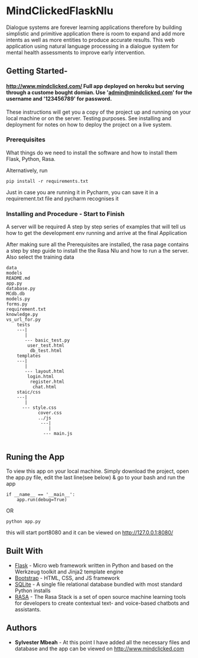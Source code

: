 # MindClickedFlaskNlu
Dialogue systems are forever learning applications therefore by building  simplistic and primitive application there is room to expand and add more intents as well as more entities to produce accurate results. This web application using natural language processing in a dialogue system for mental health assessments to improve early intervention.

## Getting Started- 
#### http://www.mindclicked.com/ Full app deployed on heroku but serving through a custome bought domian. Use 'admin@mindclicked.com' for the username and '123456789' for password.

These instructions will get you a copy of the project up and running on your local machine or on the server. Testing purposes. See installing and deployment for notes on how to deploy the project on a live system.

### Prerequisites

What things do we need to install the software and how to install them
Flask, Python, Rasa.

Alternatively, run

```
pip install -r requirements.txt
``` 

Just in case you are running it in Pycharm, you can save it in a requirement.txt file and pycharm recognises it 


### Installing and Procedure - Start to Finish

A server will be required A step by step series of examples that will tell us how to get the development env running and arrive at the final Application

After making sure all the Prerequisites are installed, the rasa page contains a step by step guide to install the the Rasa Nlu and how to run a the server. Also select the training data

```
data
models
README.md
app.py
database.py
MCdb.db
models.py
forms.py
requirement.txt
knowledge.py
vs_url_for.py
	tests
	---|
	   |
	   --- basic_test.py
		user_test.html
		 db_test.html     
	templates
	---|
	   |
	   --- layout.html
		login.html
		 register.html
	  	  chat.html
	staic/css
	---|
	   |
	  --- style.css
		    cover.css
            ../js
	         ---|
	            |
	          --- main.js
		    
```


## Runing the App

To view this app on your local machine. Simply download the project, open the app.py file, edit the last line(see below) & go to your bash and run the app
```
if __name__ == '__main__':
    app.run(debug=True)
```
OR
```
python app.py
```

this will start port8080 and it can be viewed on http://127.0.0.1:8080/



## Built With

* [Flask](http://flask.pocoo.org/docs/0.12/) - Micro web framework written in Python and based on the Werkzeug toolkit and Jinja2 template engine
* [Bootstrap](https://getbootstrap.com/docs/3.3/getting-started/) - HTML, CSS, and JS framework
* [SQLite](https://www.sqlite.org/index.html) - A single file relational database bundled with most standard Python installs
* [RASA](https://rasa.com/) - The Rasa Stack is a set of open source machine learning tools for developers to create contextual text- and voice-based chatbots and assistants.


## Authors

* **Sylvester Mbeah** -  At this point I have added all the necessary files and database and the app can be viewed on http://www.mindclicked.com
